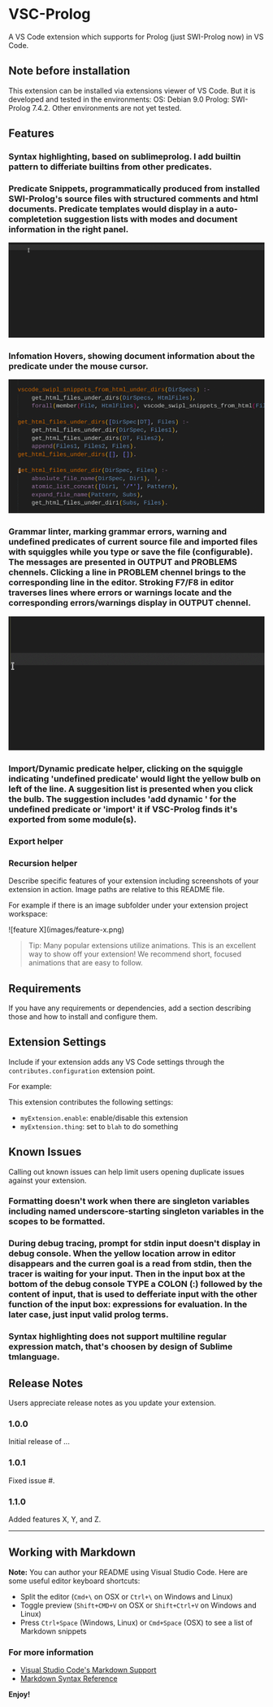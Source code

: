 # VSC-Prolog

A VS Code extension which supports for Prolog (just SWI-Prolog now) in VS Code.

## Note before installation

This extension can be installed via extensions viewer of VS Code. But it is developed and tested in the environments: 
OS: Debian 9.0
Prolog: SWI-Prolog 7.4.2.
Other environments are not yet tested.

## Features

### Syntax highlighting, based on sublimeprolog. I add builtin pattern to differiate builtins from other predicates. 

### Predicate Snippets, programmatically produced from installed SWI-Prolog's source files with structured comments and html documents. Predicate templates would display in a auto-completetion suggestion lists with modes and document information in the right panel. 
![snippet](images/snippets.gif)

### Infomation Hovers, showing document information about the predicate under the mouse cursor.
![hover](images/hover.gif)

### Grammar linter, marking grammar errors, warning and undefined predicates of current source file and imported files with squiggles while you type or save the file (configurable). The messages are presented in OUTPUT and PROBLEMS chennels. Clicking a line in PROBLEM chennel brings to the corresponding line in the editor. Stroking F7/F8 in editor traverses lines where errors or warnings locate and the corresponding errors/warnings display in OUTPUT chennel.
![linter](images/linter.gif)

### Import/Dynamic predicate helper, clicking on the squiggle indicating 'undefined predicate' would light the yellow bulb on left of the line. A suggesition list is presented when you click the bulb. The suggestion includes 'add dynamic ' for the undefined predicate or 'import' it if VSC-Prolog finds it's exported from some module(s).


### Export helper


### Recursion helper



Describe specific features of your extension including screenshots of your extension in action. Image paths are relative to this README file.

For example if there is an image subfolder under your extension project workspace:

\!\[feature X\]\(images/feature-x.png\)

> Tip: Many popular extensions utilize animations. This is an excellent way to show off your extension! We recommend short, focused animations that are easy to follow.

## Requirements

If you have any requirements or dependencies, add a section describing those and how to install and configure them.


## Extension Settings

Include if your extension adds any VS Code settings through the `contributes.configuration` extension point.

For example:

This extension contributes the following settings:

* `myExtension.enable`: enable/disable this extension
* `myExtension.thing`: set to `blah` to do something

## Known Issues

Calling out known issues can help limit users opening duplicate issues against your extension.
### Formatting doesn't work when there are singleton variables including named underscore-starting singleton variables in the scopes to be formatted.
### During debug tracing, prompt for stdin input doesn't display in debug console. When the yellow location arrow in editor disappears and the curren goal is a read from stdin, then the tracer is waiting for your input. Then in the input box at the bottom of the debug console TYPE a COLON (:) followed by the content of input, that is used to defferiate input with the other function of the input box: expressions for evaluation. In the later case, just input valid prolog terms.
### Syntax highlighting does not support multiline regular expression match, that's choosen by design of Sublime tmlanguage.

## Release Notes

Users appreciate release notes as you update your extension.

### 1.0.0

Initial release of ...

### 1.0.1

Fixed issue #.

### 1.1.0

Added features X, Y, and Z.

-----------------------------------------------------------------------------------------------------------

## Working with Markdown

**Note:** You can author your README using Visual Studio Code.  Here are some useful editor keyboard shortcuts:

* Split the editor (`Cmd+\` on OSX or `Ctrl+\` on Windows and Linux)
* Toggle preview (`Shift+CMD+V` on OSX or `Shift+Ctrl+V` on Windows and Linux)
* Press `Ctrl+Space` (Windows, Linux) or `Cmd+Space` (OSX) to see a list of Markdown snippets

### For more information

* [Visual Studio Code's Markdown Support](http://code.visualstudio.com/docs/languages/markdown)
* [Markdown Syntax Reference](https://help.github.com/articles/markdown-basics/)

**Enjoy!**
